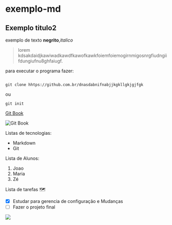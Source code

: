 # exemplo-md

## Exemplo titulo2

exemplo de texto **negrito**,_italico_


> lorem kdsakdaidjkawiwadkawdfkawofkawkfoiemfoiemogirnmigosnrgfiudngiifdungiufnu8ghfaiugf.

para executar o programa fazer:


```

git clone hhtps://github.com.br/dnasdabnifnabjjkgkllgkjgjfgk

```

ou

```
git init
```

[Git Book](https://git-scm.com/book/en/v2)


![Git Book](https://git-scm.com/images/logo@2x.png)

Listas de tecnologias:

- Markdown
- Git

Lista de Alunos:

1. Joao
2. Maria
3. Zé


Lista de tarefas 🗺️
- [x] Estudar para gerencia de configuração e Mudanças
- [ ] Fazer o projeto final

![](https://img.shields.io/github/contributors/GabrielSilva15/Indie-Island)
